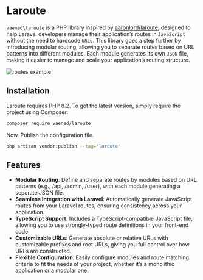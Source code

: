 # Laroute

`vaened\laroute` is a PHP library inspired by [aaronlord/laroute](https://github.com/aaronlord/laroute), designed to help Laravel developers
manage their application’s routes in `JavaScript` without the need to hardcode `URLs`. This library goes a step further by introducing
modular routing, allowing you to separate
routes based on URL patterns into different modules. Each module generates its own `JSON` file, making it easier to manage and scale your
application’s routing structure.

![routes example](https://github.com/user-attachments/assets/76a24d08-fc95-40da-b30a-b642e1364ffc)

## Installation

Laroute requires PHP 8.2. To get the latest version, simply require the project using Composer:

```bash
composer require vaened/laroute
```

Now. Publish the configuration file.

```bash
php artisan vendor:publish --tag='laroute'
```

## Features

- **Modular Routing**: Define and separate routes by modules based on URL patterns (e.g., /api, /admin, /user), with each module generating
  a separate JSON file.
- **Seamless Integration with Laravel**: Automatically generate JavaScript routes from your Laravel routes, ensuring consistency across your
  application.
- **TypeScript Support**: Includes a TypeScript-compatible JavaScript file, allowing you to use strongly-typed route definitions in your
  front-end code.
- **Customizable URLs**: Generate absolute or relative URLs with customizable prefixes and root URLs, giving you full control over how URLs
  are constructed.
- **Flexible Configuration**: Easily configure modules and route matching criteria to fit the needs of your project, whether it’s a
  monolithic application or a modular one.